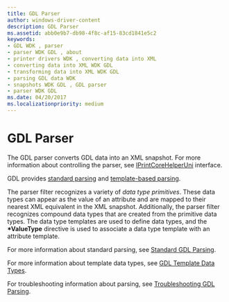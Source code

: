 ```yaml
---
title: GDL Parser
author: windows-driver-content
description: GDL Parser
ms.assetid: abb0e9b7-db98-4f8c-af15-83cd1841e5c2
keywords:
- GDL WDK , parser
- parser WDK GDL , about
- printer drivers WDK , converting data into XML
- converting data into XML WDK GDL
- transforming data into XML WDK GDL
- parsing GDL data WDK
- snapshots WDK GDL , GDL parser
- parser WDK GDL
ms.date: 04/20/2017
ms.localizationpriority: medium
---
```


# GDL Parser


The GDL parser converts GDL data into an XML snapshot. For more information about controlling the parser, see [IPrintCoreHelperUni](details-of-the-iprintcorehelperuni-interface.md) interface.

GDL provides [standard parsing](standard-gdl-parsing.md) and [template-based parsing](gdl-template-structure.md).

The parser filter recognizes a variety of *data type primitives*. These data types can appear as the value of an attribute and are mapped to their nearest XML equivalent in the XML snapshot. Additionally, the parser filter recognizes compound data types that are created from the primitive data types. The data type templates are used to define data types, and the **\*ValueType** directive is used to associate a data type template with an attribute template.

For more information about standard parsing, see [Standard GDL Parsing](standard-gdl-parsing.md).

For more information about template data types, see [GDL Template Data Types](gdl-template-data-types.md).

For troubleshooting information about parsing, see [Troubleshooting GDL Parsing](troubleshooting-gdl-parsing.md).

 

 




